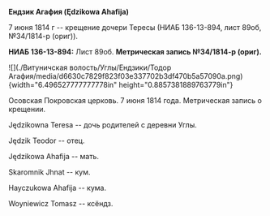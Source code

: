 **Ендзик Агафия (Ędzikowa Ahafija)**

7 июня 1814 г -- крещение дочери Тересы (НИАБ 136-13-894, лист 89об,
№34/1814-р (ориг)).

**НИАБ 136-13-894:** Лист 89об. **Метрическая запись №34/1814-р
(ориг).**

![](./Витуничская волость/Углы/Ендзики/Тодор Агафия/media/d6630c7829f823f03e337702b3df470b5a57090a.png){width="6.496527777777778in"
height="0.8857381889763779in"}

Осовская Покровская церковь. 7 июня 1814 года. Метрическая запись о
крещении.

Jędzikowna Teresa -- дочь родителей с деревни Углы.

Jędzik Teodor -- отец.

Jędzikowa Ahafija -- мать.

Skaromnik Jhnat -- кум.

Hayczukowa Ahafija -- кума.

Woyniewicz Tomasz -- ксёндз.
